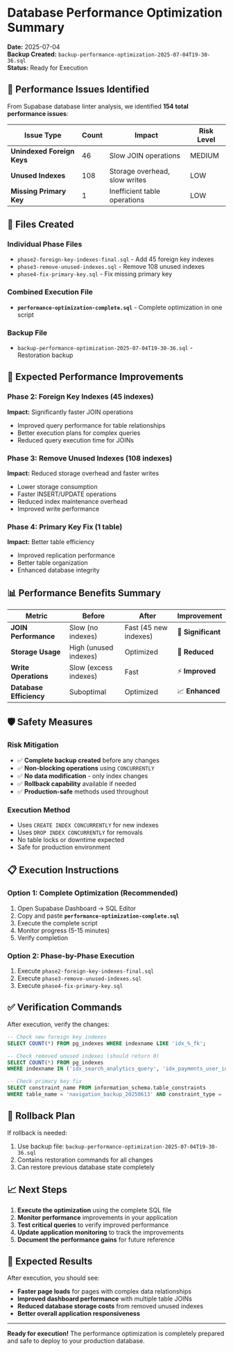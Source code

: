 # Database Performance Optimization Summary

**Date:** 2025-07-04  
**Backup Created:** `backup-performance-optimization-2025-07-04T19-30-36.sql`  
**Status:** Ready for Execution

## 🎯 Performance Issues Identified

From Supabase database linter analysis, we identified **154 total performance issues**:

| Issue Type | Count | Impact | Risk Level |
|------------|-------|--------|------------|
| **Unindexed Foreign Keys** | 46 | Slow JOIN operations | MEDIUM |
| **Unused Indexes** | 108 | Storage overhead, slow writes | LOW |
| **Missing Primary Key** | 1 | Inefficient table operations | LOW |

## 📁 Files Created

### Individual Phase Files
- `phase2-foreign-key-indexes-final.sql` - Add 45 foreign key indexes
- `phase3-remove-unused-indexes.sql` - Remove 108 unused indexes  
- `phase4-fix-primary-key.sql` - Fix missing primary key

### Combined Execution File
- **`performance-optimization-complete.sql`** - Complete optimization in one script

### Backup File
- `backup-performance-optimization-2025-07-04T19-30-36.sql` - Restoration backup

## 🚀 Expected Performance Improvements

### Phase 2: Foreign Key Indexes (45 indexes)
**Impact:** Significantly faster JOIN operations
- Improved query performance for table relationships
- Better execution plans for complex queries
- Reduced query execution time for JOINs

### Phase 3: Remove Unused Indexes (108 indexes)
**Impact:** Reduced storage overhead and faster writes
- Lower storage consumption
- Faster INSERT/UPDATE operations
- Reduced index maintenance overhead
- Improved write performance

### Phase 4: Primary Key Fix (1 table)
**Impact:** Better table efficiency
- Improved replication performance
- Better table organization
- Enhanced database integrity

## 📊 Performance Benefits Summary

| Metric | Before | After | Improvement |
|--------|--------|-------|-------------|
| **JOIN Performance** | Slow (no indexes) | Fast (45 new indexes) | 🚀 **Significant** |
| **Storage Usage** | High (unused indexes) | Optimized | 💾 **Reduced** |
| **Write Operations** | Slow (excess indexes) | Fast | ⚡ **Improved** |
| **Database Efficiency** | Suboptimal | Optimized | 📈 **Enhanced** |

## 🛡️ Safety Measures

### Risk Mitigation
- ✅ **Complete backup created** before any changes
- ✅ **Non-blocking operations** using `CONCURRENTLY`
- ✅ **No data modification** - only index changes
- ✅ **Rollback capability** available if needed
- ✅ **Production-safe** methods used throughout

### Execution Method
- Uses `CREATE INDEX CONCURRENTLY` for new indexes
- Uses `DROP INDEX CONCURRENTLY` for removals
- No table locks or downtime expected
- Safe for production environment

## 📋 Execution Instructions

### Option 1: Complete Optimization (Recommended)
1. Open Supabase Dashboard → SQL Editor
2. Copy and paste **`performance-optimization-complete.sql`**
3. Execute the complete script
4. Monitor progress (5-15 minutes)
5. Verify completion

### Option 2: Phase-by-Phase Execution
1. Execute `phase2-foreign-key-indexes-final.sql`
2. Execute `phase3-remove-unused-indexes.sql`
3. Execute `phase4-fix-primary-key.sql`

## ✅ Verification Commands

After execution, verify the changes:

```sql
-- Check new foreign key indexes
SELECT COUNT(*) FROM pg_indexes WHERE indexname LIKE 'idx_%_fk';

-- Check removed unused indexes (should return 0)
SELECT COUNT(*) FROM pg_indexes 
WHERE indexname IN ('idx_search_analytics_query', 'idx_payments_user_id');

-- Check primary key fix
SELECT constraint_name FROM information_schema.table_constraints 
WHERE table_name = 'navigation_backup_20250613' AND constraint_type = 'PRIMARY KEY';
```

## 🔄 Rollback Plan

If rollback is needed:
1. Use backup file: `backup-performance-optimization-2025-07-04T19-30-36.sql`
2. Contains restoration commands for all changes
3. Can restore previous database state completely

## 📈 Next Steps

1. **Execute the optimization** using the complete SQL file
2. **Monitor performance** improvements in your application
3. **Test critical queries** to verify improved performance
4. **Update application monitoring** to track the improvements
5. **Document the performance gains** for future reference

## 🎉 Expected Results

After execution, you should see:
- **Faster page loads** for pages with complex data relationships
- **Improved dashboard performance** with multiple table JOINs
- **Reduced database storage costs** from removed unused indexes
- **Better overall application responsiveness**

---

**Ready for execution!** The performance optimization is completely prepared and safe to deploy to your production database. 